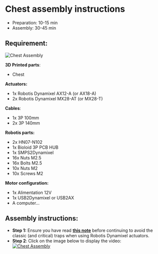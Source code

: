 # Chest assembly instructions

- Preparation: 10-15 min
- Assembly: 30-45 min

## Requirement:
![Chest Assembly](../../img/chest_assembly_instructions.jpg)

**3D Printed parts**:
- Chest

**Actuators:**
- 1x Robotis Dynamixel AX12-A (or AX18-A)
- 2x Robotis Dynamixel MX28-AT (or MX28-T)

**Cables**:
- 1x 3P 100mm
- 2x 3P 140mm


**Robotis parts:**
- 2x HN07-N102
- 1x Bioloid 3P PCB HUB
- 1x SMPS2Dynamixel
- 16x Nuts M2.5
- 16x Bolts M2.5
- 10x Nuts M2
- 10x Screws M2

**Motor configuration:**
- 1x Alimentation 12V
- 1x USB2Dynamixel or USB2AX
- A computer...


## Assembly instructions:

- **Step 1:** Ensure you have read [**this note**](//github.com/poppy-project/Robotis-library/blob/master/doc/en/robotis_tricks.md) before continuing to avoid the classic (and critical) traps when using Robotis Dynamixel actuators.
- **Step 2**: Click on the image below to display the video:
[![Chest Assembly](http://img.youtube.com/vi/qwrgV6tKTO8/0.jpg)](http://youtu.be/qwrgV6tKTO8)
